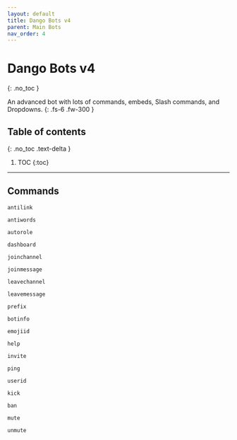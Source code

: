 ```yaml
---
layout: default
title: Dango Bots v4
parent: Main Bots
nav_order: 4
---
```


# Dango Bots v4
{: .no_toc }

An advanced bot with lots of commands, embeds, Slash commands, and Dropdowns.
{: .fs-6 .fw-300 }

## Table of contents
{: .no_toc .text-delta }

1. TOC
{:toc}

---

## Commands

`antilink`

`antiwords`

`autorole`

`dashboard`

`joinchannel`

`joinmessage`

`leavechannel`

`leavemessage`

`prefix`

`botinfo`

`emojiid`

`help`

`invite`

`ping`

`userid`

`kick`

`ban`

`mute`

`unmute`